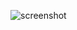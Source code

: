 ![screenshot](https://github.com/mdkamrulislam0093/Paid-Membership-PRO-Add-membership-new-member/assets/34964112/3093792b-79fc-469a-bd04-96337ef8ba99)
